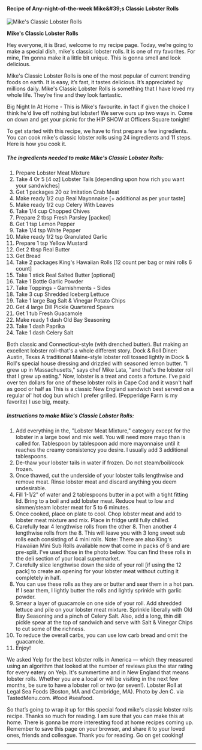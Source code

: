             

#### Recipe of Any-night-of-the-week Mike&amp;#39;s Classic Lobster Rolls

![Mike's Classic Lobster Rolls](https://img-global.cpcdn.com/recipes/6269525515304960/751x532cq70/mikes-classic-lobster-rolls-recipe-main-photo.jpg)

**Mike's Classic Lobster Rolls**

Hey everyone, it is Brad, welcome to my recipe page. Today, we’re going to make a special dish, mike's classic lobster rolls. It is one of my favorites. For mine, I’m gonna make it a little bit unique. This is gonna smell and look delicious.

Mike's Classic Lobster Rolls is one of the most popular of current trending foods on earth. It is easy, it’s fast, it tastes delicious. It’s appreciated by millions daily. Mike's Classic Lobster Rolls is something that I have loved my whole life. They’re fine and they look fantastic.

Big Night In At Home - This is Mike's favourite. in fact if given the choice I think he'd live off nothing but lobster! We serve ours up two ways in. Come on down and get your picnic for the HIP SHOW at Officers Square tonight!

To get started with this recipe, we have to first prepare a few ingredients. You can cook mike's classic lobster rolls using 24 ingredients and 11 steps. Here is how you cook it.

##### The ingredients needed to make Mike's Classic Lobster Rolls:

1.  Prepare Lobster Meat Mixture
2.  Take 4 Or 5 \[4 oz\] Lobster Tails \[depending upon how rich you want your sandwiches\]
3.  Get 1 packages 20 oz Imitation Crab Meat
4.  Make ready 1/2 cup Real Mayonnaise \[+ additional as per your taste\]
5.  Make ready 1/2 cup Celery With Leaves
6.  Take 1/4 cup Chopped Chives
7.  Prepare 2 tbsp Fresh Parsley \[packed\]
8.  Get 1 tsp Lemon Pepper
9.  Take 1/4 tsp White Pepper
10.  Make ready 1/2 tsp Granulated Garlic
11.  Prepare 1 tsp Yellow Mustard
12.  Get 2 tbsp Real Butter
13.  Get Bread
14.  Take 2 packages King's Hawaiian Rolls \[12 count per bag or mini rolls 6 count\]
15.  Take 1 stick Real Salted Butter \[optional\]
16.  Take 1 Bottle Garlic Powder
17.  Take Toppings - Garnishments - Sides
18.  Take 3 cup Shredded Iceberg Lettuce
19.  Take 1 large Bag Salt & Vinegar Potato Chips
20.  Get 4 large Dill Pickle Quartered Spears
21.  Get 1 tub Fresh Guacamole
22.  Make ready 1 dash Old Bay Seasoning
23.  Take 1 dash Paprika
24.  Take 1 dash Celery Salt

Both classic and Connecticut-style (with drenched butter). But making an excellent lobster roll–that's a whole different story. Dock & Roll Diner: Austin, Texas A traditional Maine-style lobster roll tossed lightly in Dock & Roll's special house dressing and drizzled with seasoned lemon butter. "I grew up in Massachusetts," says chef Mike Lata, "and that's the lobster roll that I grew up eating." Now, lobster is a treat and costs a fortune. I've paid over ten dollars for one of these lobster rolls in Cape Cod and it wasn't half as good or half as This is a classic New England sandwich best served on a regular ol' hot dog bun which I prefer grilled. (Pepperidge Farm is my favorite) I use big, meaty.

##### Instructions to make Mike's Classic Lobster Rolls:

1.  Add everything in the, "Lobster Meat Mixture," category except for the lobster in a large bowl and mix well. You will need more mayo than is called for. Tablespoon by tablespoon add more mayonnaise until it reaches the creamy consistency you desire. I usually add 3 additional tablespoons.
2.  De-thaw your lobster tails in water if frozen. Do not steam/boil/cook frozen.
3.  Once thawed, cut the underside of your lobster tails lengthwise and remove meat. Rinse lobster meat and discard anything you deem undesirable.
4.  Fill 1-1/2" of water and 2 tablespoons butter in a pot with a tight fitting lid. Bring to a boil and add lobster meat. Reduce heat to low and simmer/steam lobster meat for 5 to 6 minutes.
5.  Once cooked, place on plate to cool. Chop lobster meat and add to lobster meat mixture and mix. Place in fridge until fully chilled.
6.  Carefully tear 4 lengthwise rolls from the other 8. Then another 4 lengthwise rolls from the 8. This will leave you with 3 long sweet sub rolls each consisting of 4 mini rolls. Note: There are also King's Hawaiian Mini Sub Rolls available now that come in packs of 6 and are pre-split. I've used those in the photo below. You can find these rolls in the deli section of your local supermarket.
7.  Carefully slice lengthwise down the side of your roll \[if using the 12 pack\] to create an opening for your lobster meat without cutting it completely in half.
8.  You can use these rolls as they are or butter and sear them in a hot pan. If I sear them, I lightly butter the rolls and lightly sprinkle with garlic powder.
9.  Smear a layer of guacamole on one side of your roll. Add shredded lettuce and pile on your lobster meat mixture. Sprinkle liberally with Old Bay Seasoning and a pinch of Celery Salt. Also, add a long, thin dill pickle spear at the top of sandwich and serve with Salt & Vinegar Chips to cut some of the richness.
10.  To reduce the overall carbs, you can use low carb bread and omit the guacamole.
11.  Enjoy!

We asked Yelp for the best lobster rolls in America — which they measured using an algorithm that looked at the number of reviews plus the star rating for every eatery on Yelp. It's summertime and in New England that means lobster rolls. Whether you are a local or will be visiting in the next few months, be sure to have a lobster roll or two (or seven!). Lobster Roll at Legal Sea Foods (Boston, MA and Cambridge, MA). Photo by Jen C. via TastedMenu.com. #food #seafood.

So that’s going to wrap it up for this special food mike's classic lobster rolls recipe. Thanks so much for reading. I am sure that you can make this at home. There is gonna be more interesting food at home recipes coming up. Remember to save this page on your browser, and share it to your loved ones, friends and colleague. Thank you for reading. Go on get cooking!

* * *